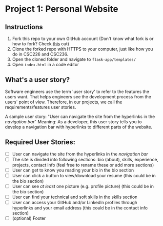 # Project 1: Personal Website

## Instructions
1. Fork this repo to your own GitHub account (Don't know what fork is or how to fork? Check [this](https://docs.github.com/get-started/quickstart/fork-a-repo#forking-a-repository) out)
2. Clone the forked repo with HTTPS to your computer, just like how you do in CSC226 and CSC236.
3. Open the cloned folder and navigate to `flask-app/templates/`
4. Open `index.html` in a code editor

## What's a user story?
Software engineers use the term 'user story' to refer to the features the users want. That helps engineers see the development process from the users' point of view. Therefore, in our projects, we call the requirements/features user stories.  

A sample user story: "User can navigate the site from the hyperlinks in the _navigation bar_"
Meaning: As a developer, this user story tells you to develop a navigation bar with hyperlinks to different parts of the website. 

## Required User Stories:
- [ ] User can navigate the site from the hyperlinks in the _navigation bar_
- [ ] The site is divided into following sections: bio (about), skills, experience, projects, contact info (feel free to rename these or add more sections)
- [ ] User can get to know you reading your bio in the bio section
- [ ] User can click a button to view/download your resume (this could be in the bio section)
- [ ] User can see _at least_ one picture (e.g. profile picture) (this could be in the bio section)
- [ ] User can find your technical and soft skills in the skills section
- [ ] User can access your GitHub and/or LinkedIn profiles through hyperlinks and your email address (this could be in the contact info section)
- [ ] (optional) Footer

